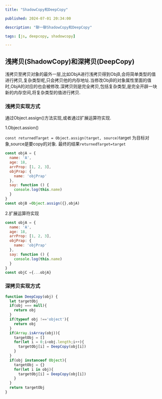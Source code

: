 ```yaml
---
title: "ShadowCopy和DeepCopy"

published: 2024-07-01 20:34:00

description: "聊一聊ShadowCopy和DeepCopy"

tags: [js, deepcopy, shadowcopy]

---
```


## 浅拷贝(ShadowCopy)和深拷贝(DeepCopy)

​	浅拷贝至拷贝对象的最外一层,比如ObjA进行浅拷贝得到ObjB,会将简单类型的值进行拷贝,复杂类型呢,只会拷贝他的内存地址.当修改ObjB的对象属性里面的值时,ObjA的对应的也会被修改.深拷贝则是完全拷贝,包括复杂类型,是完全开辟一块新的内存空间,将复杂类型的值进行拷贝.

### 浅拷贝实现方式

通过Object.assign()方法实现,或者通过扩展运算符实现.

1.Object.assion()

`const returnedTarget = Object.assign(target, source)`target 为目标对象,source是要copy的对象. 最终的结果`returnedTarget=target`

```js
const objA = {
  name: 'A',
  age: 18,
  arrProp: [1, 2, 3],
  objPrap: {
    name: 'objPrap'
  },
  say: function () {
    console.log(this.name)
  }
}
const objB =Object.assign({},objA)
```

2.扩展运算符实现

```js
const objA = {
  name: 'A',
  age: 18,
  arrProp: [1, 2, 3],
  objPrap: {
    name: 'objPrap'
  },
  say: function () {
    console.log(this.name)
  }
}
const objC ={...objA}
```

### 深拷贝实现方式

```js
function DeepCopy(obj) {
  let targetObj
  if(obj === null){
    return obj
  }
  if(typeof obj !=='object'){
    return obj
  }
  if(Array.isArray(obj)){
    targetObj = []
    for(let i = 0;i<obj.length;i++){
      targetObj[i] = DeepCopy(obj[i])
    }
  }
  if(obj instanceof Object){
    targetObj = {}
    for(let i in obj){
      targetObj[i] = DeepCopy(obj[i])
    }
  }
  return targetObj
}
```






